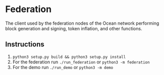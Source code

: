 # Federation

The client used by the federation nodes of the Ocean network performing block generation and signing, token inflation, and other functions.

## Instructions
1. `python3 setup.py build && python3 setup.py install`
2. For the federation run `./run_federation` or `python3 -m federation`
3. For the demo run `./run_demo` or `python3 -m demo`
